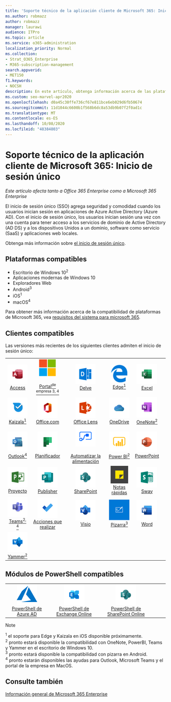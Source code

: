 ```yaml
---
title: 'Soporte técnico de la aplicación cliente de Microsoft 365: Inicio de sesión único'
ms.author: robmazz
author: robmazz
manager: laurawi
audience: ITPro
ms.topic: article
ms.service: o365-administration
localization_priority: Normal
ms.collection:
- Strat_O365_Enterprise
- M365-subscription-management
search.appverid:
- MET150
f1.keywords:
- NOCSH
description: En este artículo, obtenga información acerca de las plataformas, los clientes y los módulos de PowerShell que admiten el inicio de sesión único para Microsoft 365.
ms.custom: seo-marvel-apr2020
ms.openlocfilehash: d0a45c30ffe736cf67e811bce6eb029d6fb50674
ms.sourcegitcommit: 11d1044c6600b1f568b6dc8a53db9b07f2f0ad1c
ms.translationtype: MT
ms.contentlocale: es-ES
ms.lasthandoff: 10/08/2020
ms.locfileid: "48384803"
---
```

# <a name="microsoft-365-client-app-support--single-sign-on"></a>Soporte técnico de la aplicación cliente de Microsoft 365: Inicio de sesión único

*Este artículo afecta tanto a Office 365 Enterprise como a Microsoft 365 Enterprise*

El inicio de sesión único (SSO) agrega seguridad y comodidad cuando los usuarios inician sesión en aplicaciones de Azure Active Directory (Azure AD). Con el inicio de sesión único, los usuarios inician sesión una vez con una cuenta para tener acceso a los servicios de dominio de Active Directory (AD DS) y a los dispositivos Unidos a un dominio, software como servicio (SaaS) y aplicaciones web locales.

Obtenga más información sobre [el inicio de sesión único](https://docs.microsoft.com/azure/active-directory/manage-apps/what-is-single-sign-on).

## <a name="supported-platforms"></a>Plataformas compatibles

 - Escritorio de Windows 10<sup>2</sup>
 - Aplicaciones modernas de Windows 10
 - Exploradores Web
 - Android<sup>3</sup>
 - iOS<sup>1</sup>
 - macOS<sup>4</sup>

Para obtener más información acerca de la compatibilidad de plataformas de Microsoft 365, vea [requisitos del sistema para microsoft 365](https://www.microsoft.com/microsoft-365/microsoft-365-and-office-resources).

## <a name="supported-clients"></a>Clientes compatibles

Las versiones más recientes de los siguientes clientes admiten el inicio de sesión único:

| | | | | | |
|:---:|:---:|:---:|:---:|:---:|:---:|
| ![Icono de Access](../media/o365-access-64x64.png) <br> [Access](https://products.office.com/access) | ![Icono del portal de empresa](../media/o365-microsoft-64x64.png) <br> [<br>Portal<sup>de empresa 3, 4</sup>](https://docs.microsoft.com/intune-user-help/sign-in-to-the-company-portal) | ![Icono de Delve](../media/o365-delve-64x64.png) <br> [Delve](https://products.office.com/business/intelligent-search) | ![Icono de borde](../media/o365-edge-64x64.png) <br> [Edge<sup>1</sup>](https://www.microsoft.com/windows/microsoft-edge) | ![Icono de Excel](../media/o365-excel-64x64.png) <br> [Excel](https://products.office.com/excel) 
| ![Icono de Kaizala](../media/o365-kaizala-64x64.png) <br> [Kaizala<sup>1</sup>](https://products.office.com/en/business/microsoft-kaizala) | ![Icono de Office.com](../media/o365-office-64x64.png) <br> [Office.com](https://www.office.com/) | ![Icono de lente](../media/o365-lens-64x64.png) <br> [Office Lens](https://www.microsoft.com/p/office-lens/9wzdncrfj3t8?activetab=pivot%3Aoverviewtab) | ![Icono de OneDrive para la empresa](../media/o365-OneDrive-64x64.png) <br> [OneDrive](https://products.office.com/onedrive-for-business/online-cloud-storage) | ![Icono de OneNote](../media/o365-OneNote-64x64.png) <br> [OneNote<sup>2</sup>](https://products.office.com/onenote) 
| ![Icono de Outlook](../media/o365-outlook-64x64.png) <br> [Outlook<sup>4</sup>](https://products.office.com/outlook) | ![Icono de Planificador](../media/o365-planner-64x64.png) <br> [Planificador](https://products.office.com/business/task-management-software) | ![Icono de automatización de energía](../media/o365-flow-64x64.png) <br> [<br>Automatizar la alimentación](https://flow.microsoft.com) | ![Icono de PowerBI](../media/o365-powerbi-64x64.png) <br> [Power BI<sup>2</sup>](https://powerbi.microsoft.com)| ![Icono de PowerPoint](../media/o365-powerpoint-64x64.png) <br> [PowerPoint](https://products.office.com/powerpoint) 
| ![Icono de proyecto](../media/o365-project-64x64.png) <br> [Proyecto](https://products.office.com/project) | ![Icono de Publisher](../media/o365-publisher-64x64.png) <br> [Publisher](https://products.office.com/publisher) | ![Icono de SharePoint](../media/o365-sharepoint-64x64.png) <br> [SharePoint](https://products.office.com/sharepoint) | ![Icono de notas adhesivas](../media/o365-stickynotes-64x64.png) <br> [Notas rápidas](https://www.microsoft.com/p/microsoft-sticky-notes/9nblggh4qghw)  | ![Icono de Sway](../media/o365-sway-64x64.png) <br> [Sway](https://sway.com) 
| ![Icono de Teams](../media/o365-teams-64x64.png) <br> [Teams<sup>2, 4</sup>](https://products.office.com/microsoft-teams/group-chat-software) | ![Icono de tareas pendientes](../media/o365-todo-64x64.png) <br> [Acciones que realizar](https://todo.microsoft.com) | ![Icono de Visio](../media/o365-visio-64x64.png) <br> [Visio](https://products.office.com/visio/flowchart-software) | ![Icono de pizarra](../media/o365-whiteboard-64x64.png) <br> [Pizarra<sup>3</sup>](https://whiteboard.microsoft.com/) | ![Icono de Word](../media/o365-word-64x64.png) <br> [Word](https://products.office.com/word) 
| ![Icono de Yammer](../media/o365-yammer-64x64.png) <br> [Yammer<sup>2</sup>](https://products.office.com/yammer/yammer-overview) |

## <a name="supported-powershell-modules"></a>Módulos de PowerShell compatibles

| | | | | | |
|:---:|:---:|:---:|:---:|:---:|:---:|
| ![Icono de Azure](../media/o365-azure-64x64.png) <br> [PowerShell de Azure AD <br>](https://docs.microsoft.com/powershell/azure/active-directory/overview?view=azureadps-2.0) | ![Icono de Exchange](../media/o365-exchange-64x64.png) <br> [PowerShell de Exchange Online <br>](https://docs.microsoft.com/powershell/exchange/exchange-online-powershell) | ![Icono de SharePoint](../media/o365-sharepoint-64x64.png) <br> [PowerShell de SharePoint Online <br>](https://docs.microsoft.com/powershell/sharepoint/sharepoint-online/connect-sharepoint-online)

> [!NOTE]
> <sup>1</sup> el soporte para Edge y Kaizala en iOS disponible próximamente. <br>
> <sup>2</sup> pronto estará disponible la compatibilidad con OneNote, PowerBI, Teams y Yammer en el escritorio de Windows 10. <br>
> <sup>3</sup> pronto estará disponible la compatibilidad con pizarra en Android. <br>
> <sup>4</sup> pronto estarán disponibles las ayudas para Outlook, Microsoft Teams y el portal de la empresa en MacOS. <br>

## <a name="see-also"></a>Consulte también

[Información general de Microsoft 365 Enterprise](microsoft-365-overview.md)

